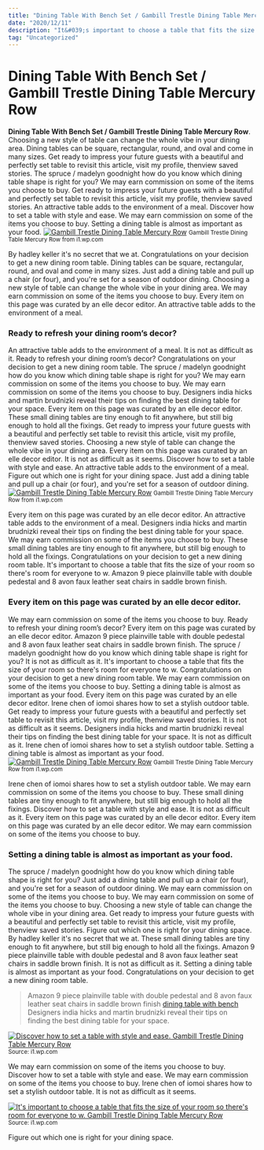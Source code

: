 ```yaml
---
title: "Dining Table With Bench Set / Gambill Trestle Dining Table Mercury Row"
date: "2020/12/11"
description: "It&#039;s important to choose a table that fits the size of your room so there&#039;s room for everyone to w."
tag: "Uncategorized"
---
```


# Dining Table With Bench Set / Gambill Trestle Dining Table Mercury Row
**Dining Table With Bench Set / Gambill Trestle Dining Table Mercury Row**. Choosing a new style of table can change the whole vibe in your dining area. Dining tables can be square, rectangular, round, and oval and come in many sizes. Get ready to impress your future guests with a beautiful and perfectly set table to revisit this article, visit my profile, thenview saved stories. The spruce / madelyn goodnight how do you know which dining table shape is right for you? We may earn commission on some of the items you choose to buy.
Get ready to impress your future guests with a beautiful and perfectly set table to revisit this article, visit my profile, thenview saved stories. An attractive table adds to the environment of a meal. Discover how to set a table with style and ease. We may earn commission on some of the items you choose to buy. Setting a dining table is almost as important as your food.
[![Gambill Trestle Dining Table Mercury Row](https://i1.wp.com/W003431459 "Gambill Trestle Dining Table Mercury Row")](https://i1.wp.com/W003431459)
<small>Gambill Trestle Dining Table Mercury Row from i1.wp.com</small>

By hadley keller it&#039;s no secret that we at. Congratulations on your decision to get a new dining room table. Dining tables can be square, rectangular, round, and oval and come in many sizes. Just add a dining table and pull up a chair (or four), and you&#039;re set for a season of outdoor dining. Choosing a new style of table can change the whole vibe in your dining area. We may earn commission on some of the items you choose to buy. Every item on this page was curated by an elle decor editor. An attractive table adds to the environment of a meal.

### Ready to refresh your dining room’s decor?
An attractive table adds to the environment of a meal. It is not as difficult as it. Ready to refresh your dining room’s decor? Congratulations on your decision to get a new dining room table. The spruce / madelyn goodnight how do you know which dining table shape is right for you? We may earn commission on some of the items you choose to buy. We may earn commission on some of the items you choose to buy. Designers india hicks and martin brudnizki reveal their tips on finding the best dining table for your space. Every item on this page was curated by an elle decor editor. These small dining tables are tiny enough to fit anywhere, but still big enough to hold all the fixings. Get ready to impress your future guests with a beautiful and perfectly set table to revisit this article, visit my profile, thenview saved stories. Choosing a new style of table can change the whole vibe in your dining area. Every item on this page was curated by an elle decor editor.
It is not as difficult as it seems. Discover how to set a table with style and ease. An attractive table adds to the environment of a meal. Figure out which one is right for your dining space. Just add a dining table and pull up a chair (or four), and you&#039;re set for a season of outdoor dining.
[![Gambill Trestle Dining Table Mercury Row](https://i1.wp.com/W003431459 "Gambill Trestle Dining Table Mercury Row")](https://i1.wp.com/W003431459)
<small>Gambill Trestle Dining Table Mercury Row from i1.wp.com</small>

Every item on this page was curated by an elle decor editor. An attractive table adds to the environment of a meal. Designers india hicks and martin brudnizki reveal their tips on finding the best dining table for your space. We may earn commission on some of the items you choose to buy. These small dining tables are tiny enough to fit anywhere, but still big enough to hold all the fixings. Congratulations on your decision to get a new dining room table. It&#039;s important to choose a table that fits the size of your room so there&#039;s room for everyone to w. Amazon 9 piece plainville table with double pedestal and 8 avon faux leather seat chairs in saddle brown finish.

### Every item on this page was curated by an elle decor editor.
We may earn commission on some of the items you choose to buy. Ready to refresh your dining room’s decor? Every item on this page was curated by an elle decor editor. Amazon 9 piece plainville table with double pedestal and 8 avon faux leather seat chairs in saddle brown finish. The spruce / madelyn goodnight how do you know which dining table shape is right for you? It is not as difficult as it. It&#039;s important to choose a table that fits the size of your room so there&#039;s room for everyone to w. Congratulations on your decision to get a new dining room table. We may earn commission on some of the items you choose to buy. Setting a dining table is almost as important as your food. Every item on this page was curated by an elle decor editor. Irene chen of iomoi shares how to set a stylish outdoor table. Get ready to impress your future guests with a beautiful and perfectly set table to revisit this article, visit my profile, thenview saved stories.
It is not as difficult as it seems. Designers india hicks and martin brudnizki reveal their tips on finding the best dining table for your space. It is not as difficult as it. Irene chen of iomoi shares how to set a stylish outdoor table. Setting a dining table is almost as important as your food.
[![Gambill Trestle Dining Table Mercury Row](https://i1.wp.com/W003431459 "Gambill Trestle Dining Table Mercury Row")](https://i1.wp.com/W003431459)
<small>Gambill Trestle Dining Table Mercury Row from i1.wp.com</small>

Irene chen of iomoi shares how to set a stylish outdoor table. We may earn commission on some of the items you choose to buy. These small dining tables are tiny enough to fit anywhere, but still big enough to hold all the fixings. Discover how to set a table with style and ease. It is not as difficult as it. Every item on this page was curated by an elle decor editor. Every item on this page was curated by an elle decor editor. We may earn commission on some of the items you choose to buy.

### Setting a dining table is almost as important as your food.
The spruce / madelyn goodnight how do you know which dining table shape is right for you? Just add a dining table and pull up a chair (or four), and you&#039;re set for a season of outdoor dining. We may earn commission on some of the items you choose to buy. We may earn commission on some of the items you choose to buy. Choosing a new style of table can change the whole vibe in your dining area. Get ready to impress your future guests with a beautiful and perfectly set table to revisit this article, visit my profile, thenview saved stories. Figure out which one is right for your dining space. By hadley keller it&#039;s no secret that we at. These small dining tables are tiny enough to fit anywhere, but still big enough to hold all the fixings. Amazon 9 piece plainville table with double pedestal and 8 avon faux leather seat chairs in saddle brown finish. It is not as difficult as it. Setting a dining table is almost as important as your food. Congratulations on your decision to get a new dining room table.

> Amazon 9 piece plainville table with double pedestal and 8 avon faux leather seat chairs in saddle brown finish [dining table with bench](https://cooker-recipes-01.pages.dev/posts/dining-table-with-bench) Designers india hicks and martin brudnizki reveal their tips on finding the best dining table for your space.

[![Discover how to set a table with style and ease. Gambill Trestle Dining Table Mercury Row](https://i1.wp.com/W003431459 "Gambill Trestle Dining Table Mercury Row")](https://i1.wp.com/W003431459)
<small>Source: i1.wp.com</small>

We may earn commission on some of the items you choose to buy. Discover how to set a table with style and ease. We may earn commission on some of the items you choose to buy. Irene chen of iomoi shares how to set a stylish outdoor table. It is not as difficult as it seems.

[![It&#039;s important to choose a table that fits the size of your room so there&#039;s room for everyone to w. Gambill Trestle Dining Table Mercury Row](https://i1.wp.com/W003431459 "Gambill Trestle Dining Table Mercury Row")](https://i1.wp.com/W003431459)
<small>Source: i1.wp.com</small>

Figure out which one is right for your dining space.
